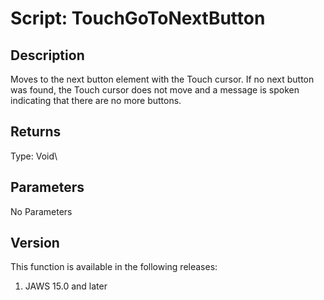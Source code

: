 # Script: TouchGoToNextButton

## Description

Moves to the next button element with the Touch cursor. If no next
button was found, the Touch cursor does not move and a message is spoken
indicating that there are no more buttons.

## Returns

Type: Void\

## Parameters

No Parameters

## Version

This function is available in the following releases:

1.  JAWS 15.0 and later
